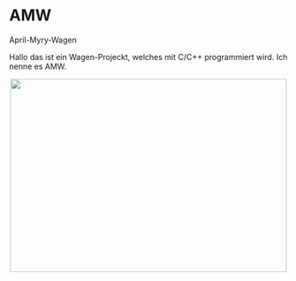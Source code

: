 # AMW
April-Myry-Wagen

Hallo das ist ein Wagen-Projeckt, welches mit C/C++ programmiert wird. Ich nenne es AMW.

<div align=center>
    <img src="https://github.com/myry07/AMW/blob/bb6bb46d0012f631b9deda08fba632231322dd5d/03.Dos/Car.jpg" width="500" height="350">
</div>
